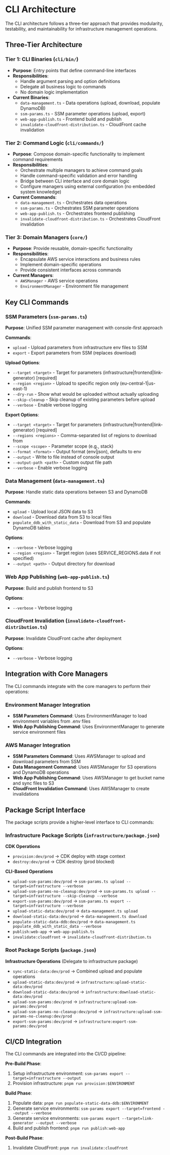 # CLI Architecture

The CLI architecture follows a three-tier approach that provides modularity, testability, and maintainability for infrastructure management operations.

## Three-Tier Architecture

### Tier 1: CLI Binaries (`cli/bin/`)

- **Purpose**: Entry points that define command-line interfaces
- **Responsibilities**:
  - Handle argument parsing and option definitions
  - Delegate all business logic to commands
  - No domain logic implementation
- **Current Binaries**:
  - `data-management.ts` - Data operations (upload, download, populate DynamoDB)
  - `ssm-params.ts` - SSM parameter operations (upload, export)
  - `web-app-publish.ts` - Frontend build and publish
  - `invalidate-cloudfront-distribution.ts` - CloudFront cache invalidation

### Tier 2: Command Logic (`cli/commands/`)

- **Purpose**: Compose domain-specific functionality to implement command requirements
- **Responsibilities**:
  - Orchestrate multiple managers to achieve command goals
  - Handle command-specific validation and error handling
  - Bridge between CLI interface and core domain logic
  - Configure managers using external configuration (no embedded system knowledge)
- **Current Commands**:
  - `data-management.ts` - Orchestrates data operations
  - `ssm-params.ts` - Orchestrates SSM parameter operations
  - `web-app-publish.ts` - Orchestrates frontend publishing
  - `invalidate-cloudfront-distribution.ts` - Orchestrates CloudFront invalidation

### Tier 3: Domain Managers (`core/`)

- **Purpose**: Provide reusable, domain-specific functionality
- **Responsibilities**:
  - Encapsulate AWS service interactions and business rules
  - Implement domain-specific operations
  - Provide consistent interfaces across commands
- **Current Managers**:
  - `AWSManager` - AWS service operations
  - `EnvironmentManager` - Environment file management

## Key CLI Commands

### SSM Parameters (`ssm-params.ts`)

**Purpose**: Unified SSM parameter management with console-first approach

**Commands**:

- `upload` - Upload parameters from infrastructure env files to SSM
- `export` - Export parameters from SSM (replaces download)

**Upload Options**:

- `--target <target>` - Target for parameters (infrastructure|frontend|link-generator) [required]
- `--region <region>` - Upload to specific region only (eu-central-1|us-east-1)
- `--dry-run` - Show what would be uploaded without actually uploading
- `--skip-cleanup` - Skip cleanup of existing parameters before upload
- `--verbose` - Enable verbose logging

**Export Options**:

- `--target <target>` - Target for parameters (infrastructure|frontend|link-generator) [required]
- `--regions <regions>` - Comma-separated list of regions to download from
- `--scope <scope>` - Parameter scope (e.g., stack)
- `--format <format>` - Output format (env|json), defaults to env
- `--output` - Write to file instead of console output
- `--output-path <path>` - Custom output file path
- `--verbose` - Enable verbose logging

### Data Management (`data-management.ts`)

**Purpose**: Handle static data operations between S3 and DynamoDB

**Commands**:

- `upload` - Upload local JSON data to S3
- `download` - Download data from S3 to local files
- `populate_ddb_with_static_data` - Download from S3 and populate DynamoDB tables

**Options**:

- `--verbose` - Verbose logging
- `--region <region>` - Target region (uses SERVICE_REGIONS.data if not specified)
- `--output <path>` - Output directory for download

### Web App Publishing (`web-app-publish.ts`)

**Purpose**: Build and publish frontend to S3

**Options**:

- `--verbose` - Verbose logging

### CloudFront Invalidation (`invalidate-cloudfront-distribution.ts`)

**Purpose**: Invalidate CloudFront cache after deployment

**Options**:

- `--verbose` - Verbose logging

## Integration with Core Managers

The CLI commands integrate with the core managers to perform their operations:

### Environment Manager Integration

- **SSM Parameters Command**: Uses EnvironmentManager to load environment variables from .env files
- **Web App Publishing Command**: Uses EnvironmentManager to generate service environment files

### AWS Manager Integration

- **SSM Parameters Command**: Uses AWSManager to upload and download parameters from SSM
- **Data Management Command**: Uses AWSManager for S3 operations and DynamoDB operations
- **Web App Publishing Command**: Uses AWSManager to get bucket name and sync files to S3
- **CloudFront Invalidation Command**: Uses AWSManager to create invalidations

## Package Script Interface

The package scripts provide a higher-level interface to CLI commands:

### Infrastructure Package Scripts (`infrastructure/package.json`)

**CDK Operations**

- `provision:dev/prod` → CDK deploy with stage context
- `destroy:dev/prod` → CDK destroy (prod blocked)

**CLI-Based Operations**

- `upload-ssm-params:dev/prod` → `ssm-params.ts upload --target=infrastructure --verbose`
- `upload-ssm-params-no-cleanup:dev/prod` → `ssm-params.ts upload --target=infrastructure --skip-cleanup --verbose`
- `export-ssm-params:dev/prod` → `ssm-params.ts export --target=infrastructure --verbose`
- `upload-static-data:dev/prod` → `data-management.ts upload`
- `download-static-data:dev/prod` → `data-management.ts download`
- `populate-static-data-ddb:dev/prod` → `data-management.ts populate_ddb_with_static_data --verbose`
- `publish:web-app` → `web-app-publish.ts`
- `invalidate:cloudfront` → `invalidate-cloudfront-distribution.ts`

### Root Package Scripts (`package.json`)

**Infrastructure Operations** (Delegate to infrastructure package)

- `sync-static-data:dev/prod` → Combined upload and populate operations
- `upload-static-data:dev/prod` → `infrastructure:upload-static-data:dev/prod`
- `download-static-data:dev/prod` → `infrastructure:download-static-data:dev/prod`
- `upload-ssm-params:dev/prod` → `infrastructure:upload-ssm-params:dev/prod`
- `upload-ssm-params-no-cleanup:dev/prod` → `infrastructure:upload-ssm-params-no-cleanup:dev/prod`
- `export-ssm-params:dev/prod` → `infrastructure:export-ssm-params:dev/prod`

## CI/CD Integration

The CLI commands are integrated into the CI/CD pipeline:

**Pre-Build Phase**:

1. Setup infrastructure environment: `ssm-params export --target=infrastructure --output`
2. Provision infrastructure: `pnpm run provision:$ENVIRONMENT`

**Build Phase**:

1. Populate data: `pnpm run populate-static-data-ddb:$ENVIRONMENT`
2. Generate service environments: `ssm-params export --target=frontend --output --verbose`
3. Generate service environments: `ssm-params export --target=link-generator --output --verbose`
4. Build and publish frontend: `pnpm run publish:web-app`

**Post-Build Phase**:

1. Invalidate CloudFront: `pnpm run invalidate:cloudfront`
